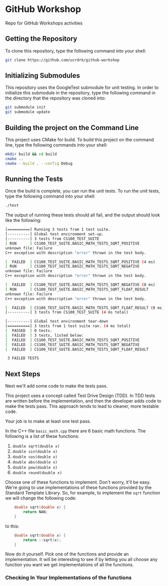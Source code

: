 # GitHub Workshop

Repo for GitHub Workshops activities

## Getting the Repository

To clone this repository, type the following command into your shell:

```bash
git clone https://github.com/ucrdrk/github-workshop
```

## Initializing Submodules

This repository uses the GoogleTest submodule for unit testing. In order to initialize this submodule in the repository, type the following command in the directory that the repository was cloned into:

```bash
git submodule init
git submodule update
```

## Building the project on the Command Line

This project uses CMake for build. To build this project on the command line, type the following commands into your shell:

```bash
mkdir build && cd build
cmake ..
cmake --build . --config Debug
```

## Running the Tests

Once the build is complete, you can run the unit tests. To run the unit tests, type the following command into your shell:

```bash
./test
```

The output of running these tests should all fail, and the output should look like the following:

```bash
[==========] Running 3 tests from 1 test suite.
[----------] Global test environment set-up.
[----------] 3 tests from CS100_TEST_SUITE
[ RUN      ] CS100_TEST_SUITE.BASIC_MATH_TESTS_SQRT_POSITIVE
unknown file: Failure
C++ exception with description "error" thrown in the test body.

[  FAILED  ] CS100_TEST_SUITE.BASIC_MATH_TESTS_SQRT_POSITIVE (4 ms)
[ RUN      ] CS100_TEST_SUITE.BASIC_MATH_TESTS_SQRT_NEGATIVE
unknown file: Failure
C++ exception with description "error" thrown in the test body.

[  FAILED  ] CS100_TEST_SUITE.BASIC_MATH_TESTS_SQRT_NEGATIVE (0 ms)
[ RUN      ] CS100_TEST_SUITE.BASIC_MATH_TESTS_SQRT_FLOAT_RESULT
unknown file: Failure
C++ exception with description "error" thrown in the test body.

[  FAILED  ] CS100_TEST_SUITE.BASIC_MATH_TESTS_SQRT_FLOAT_RESULT (0 ms)
[----------] 3 tests from CS100_TEST_SUITE (4 ms total)

[----------] Global test environment tear-down
[==========] 3 tests from 1 test suite ran. (4 ms total)
[  PASSED  ] 0 tests.
[  FAILED  ] 3 tests, listed below:
[  FAILED  ] CS100_TEST_SUITE.BASIC_MATH_TESTS_SQRT_POSITIVE
[  FAILED  ] CS100_TEST_SUITE.BASIC_MATH_TESTS_SQRT_NEGATIVE
[  FAILED  ] CS100_TEST_SUITE.BASIC_MATH_TESTS_SQRT_FLOAT_RESULT

 3 FAILED TESTS
```

## Next Steps

Next we'll add some code to make the tests pass. 

This project uses a concept called Test Drive Design (TDD). In TDD tests are written before the implementation, and then the developer adds code to make the tests pass. This approach tends to lead to cleaner, more testable code. 

Your job is to make at least one test pass. 

In the C++ file `basic_math.cpp` there are 6 basic math functions. The following is a list of these functions:

1. `double sqrt(double x)`
1. `double sin(double x)`
1. `double cos(double x)`
1. `double abs(double x)`
1. `double pow(double x)`
1. `double round(double x)`

Choose one of these functions to implement. Don't worry, it'll be easy. We're going to use implementations of these functions provided by the Standard Template Library. So, for example, to implement the `sqrt` function we will change the following code:

```c++
    double sqrt(double x) {
        return NAN;
    }
```

to this:

```c++
    double sqrt(double x) {
        return ::sqrt(x);
    }
```

Now do it yourself. Pick one of the functions and provide an implementation. It will be interesting to see if by letting you all choose any function you want we get implementations of all the functions.

### Checking In Your Implementations of the functions


